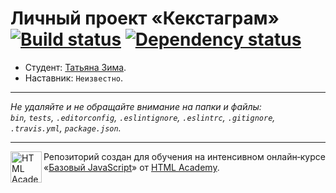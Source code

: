 # Личный проект «Кекстаграм» [![Build status][travis-image]][travis-url] [![Dependency status][dependency-image]][dependency-url]

* Студент: [Татьяна Зима](https://up.htmlacademy.ru/javascript/8/user/197614).
* Наставник: `Неизвестно`.

---

_Не удаляйте и не обращайте внимание на папки и файлы:_<br>
_`bin`, `tests`, `.editorconfig`, `.eslintignore`, `.eslintrc`, `.gitignore`, `.travis.yml`, `package.json`._

---

<a href="https://htmlacademy.ru/intensive/javascript"><img align="left" width="50" height="50" title="HTML Academy" src="https://up.htmlacademy.ru/static/img/intensive/javascript/logo-for-github.svg"></a>

Репозиторий создан для обучения на интенсивном онлайн‑курсе «[Базовый JavaScript](https://htmlacademy.ru/intensive/javascript)» от [HTML Academy](https://htmlacademy.ru).

[travis-image]: https://travis-ci.org/htmlacademy-javascript/197614-kekstagram.svg?branch=master
[travis-url]: https://travis-ci.org/htmlacademy-javascript/197614-kekstagram
[dependency-image]: https://david-dm.org/htmlacademy-javascript/197614-kekstagram.svg?style=flat-square
[dependency-url]: https://david-dm.org/htmlacademy-javascript/197614-kekstagram
